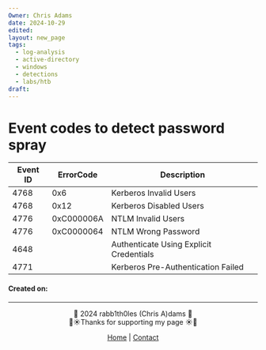 ```yaml
---
Owner: Chris Adams
date: 2024-10-29
edited: 
layout: new_page
tags:
  - log-analysis
  - active-directory
  - windows
  - detections
  - labs/htb
draft:
---
```

# Event codes to detect password spray


| Event ID | ErrorCode  | Description                             |
| -------- | ---------- | --------------------------------------- |
| 4768     | 0x6        | Kerberos Invalid Users                  |
| 4768     | 0x12       | Kerberos Disabled Users                 |
| 4776     | 0xC000006A | NTLM Invalid Users                      |
| 4776     | 0xC0000064 | NTLM Wrong Password                     |
| 4648     |            | Authenticate Using Explicit Credentials |
| 4771     |            | Kerberos Pre-Authentication Failed      |


#### Created on: 
---
<div style="text-align: center;">
	<div class="gradient-text">👾 2024 rabb1th0les (Chris A)dams 👾</div> 
	🌴☀Thanks for supporting my page ☀🌴
	<nav>
		<ul style="list-style: none; padding: 0;">
			<div style="text-align: center;">
				<li><a href="index.html">Home</a> | <a href="Contact.html">Contact</a></li>
			</div>
		</ul>
	</nav>	
</div>